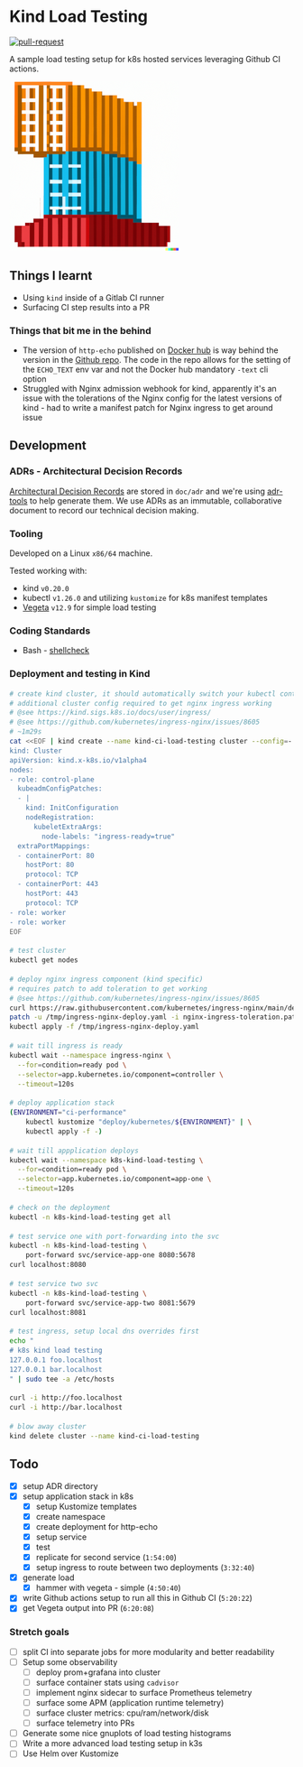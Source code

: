 # Kind Load Testing

[![pull-request](https://github.com/jujhars13/k8s-kind-load-testing/actions/workflows/pull-request.yaml/badge.svg)](https://github.com/jujhars13/k8s-kind-load-testing/actions/workflows/pull-request.yaml)

A sample load testing setup for k8s hosted services leveraging Github CI actions.

![Dall-e: place a shipping container on top another container, pixel art](logo.png)


## Things I learnt

- Using `kind` inside of a Gitlab CI runner
- Surfacing CI step results into a PR

### Things that bit me in the behind

- The version of `http-echo` published on [Docker hub](https://hub.docker.com/r/hashicorp/http-echo) is way behind the version in the [Github repo](https://github.com/hashicorp/http-echo). The code in the repo allows for the setting of the `ECHO_TEXT` env var and not the Docker hub mandatory `-text` cli option
- Struggled with Nginx admission webhook for kind, apparently it's an issue with the tolerations of the Nginx config for the latest versions of kind - had to write a manifest patch for Nginx ingress to get around issue


## Development

### ADRs - Architectural Decision Records

[Architectural Decision Records](https://www.thoughtworks.com/radar/techniques/lightweight-architecture-decision-records) are stored in `doc/adr` and we're using [adr-tools](https://github.com/npryce/adr-tools) to help generate them.
We use ADRs as an immutable, collaborative document to record our technical decision making.

### Tooling

Developed on a Linux `x86/64` machine.

Tested working with:
- kind `v0.20.0`
- kubectl `v1.26.0` and utilizing `kustomize` for k8s manifest templates
- [Vegeta](https://github.com/tsenart/vegeta) `v12.9` for simple load testing

### Coding Standards

- Bash - [shellcheck](https://www.shellcheck.net/)

### Deployment and testing in Kind

```bash
# create kind cluster, it should automatically switch your kubectl context over
# additional cluster config required to get nginx ingress working
# @see https://kind.sigs.k8s.io/docs/user/ingress/
# @see https://github.com/kubernetes/ingress-nginx/issues/8605
# ~1m29s
cat <<EOF | kind create --name kind-ci-load-testing cluster --config=-
kind: Cluster
apiVersion: kind.x-k8s.io/v1alpha4
nodes:
- role: control-plane
  kubeadmConfigPatches:
  - |
    kind: InitConfiguration
    nodeRegistration:
      kubeletExtraArgs:
        node-labels: "ingress-ready=true"
  extraPortMappings:
  - containerPort: 80
    hostPort: 80
    protocol: TCP
  - containerPort: 443
    hostPort: 443
    protocol: TCP
- role: worker
- role: worker
EOF

# test cluster
kubectl get nodes

# deploy nginx ingress component (kind specific)
# requires patch to add toleration to get working
# @see https://github.com/kubernetes/ingress-nginx/issues/8605
curl https://raw.githubusercontent.com/kubernetes/ingress-nginx/main/deploy/static/provider/kind/deploy.yaml --output /tmp/ingress-nginx-deploy.yaml
patch -u /tmp/ingress-nginx-deploy.yaml -i nginx-ingress-toleration.patch
kubectl apply -f /tmp/ingress-nginx-deploy.yaml

# wait till ingress is ready
kubectl wait --namespace ingress-nginx \
  --for=condition=ready pod \
  --selector=app.kubernetes.io/component=controller \
  --timeout=120s

# deploy application stack
(ENVIRONMENT="ci-performance"
    kubectl kustomize "deploy/kubernetes/${ENVIRONMENT}" | \
    kubectl apply -f -)

# wait till appplication deploys
kubectl wait --namespace k8s-kind-load-testing \
  --for=condition=ready pod \
  --selector=app.kubernetes.io/component=app-one \
  --timeout=120s

# check on the deployment
kubectl -n k8s-kind-load-testing get all

# test service one with port-forwarding into the svc
kubectl -n k8s-kind-load-testing \
    port-forward svc/service-app-one 8080:5678
curl localhost:8080

# test service two svc
kubectl -n k8s-kind-load-testing \
    port-forward svc/service-app-two 8081:5679
curl localhost:8081

# test ingress, setup local dns overrides first
echo "
# k8s kind load testing
127.0.0.1 foo.localhost
127.0.0.1 bar.localhost
" | sudo tee -a /etc/hosts

curl -i http://foo.localhost
curl -i http://bar.localhost

# blow away cluster
kind delete cluster --name kind-ci-load-testing
```

## Todo

- [x] setup ADR directory
- [x] setup application stack in k8s
    - [x] setup Kustomize templates
    - [x] create namespace
    - [x] create deployment for http-echo
    - [x] setup service
    - [x] test 
    - [x] replicate for second service (`1:54:00`)
    - [x] setup ingress to route between two deployments (`3:32:40`)
- [x] generate load
    - [x] hammer with vegeta - simple (`4:50:40`)
- [x] write Github actions setup to run all this in Github CI (`5:20:22`)
- [x] get Vegeta output into PR (`6:20:08`)

### Stretch goals

- [ ] split CI into separate jobs for more modularity and better readability
- [ ] Setup some observability
    - [ ] deploy prom+grafana into cluster
    - [ ] surface container stats using `cadvisor`
    - [ ] implement nginx sidecar to surface Prometheus telemetry
    - [ ] surface some APM (application runtime telemetry)
    - [ ] surface cluster metrics: cpu/ram/network/disk
    - [ ] surface telemetry into PRs
- [ ] Generate some nice gnuplots of load testing histograms
- [ ] Write a more advanced load testing setup in k3s
- [ ] Use Helm over Kustomize